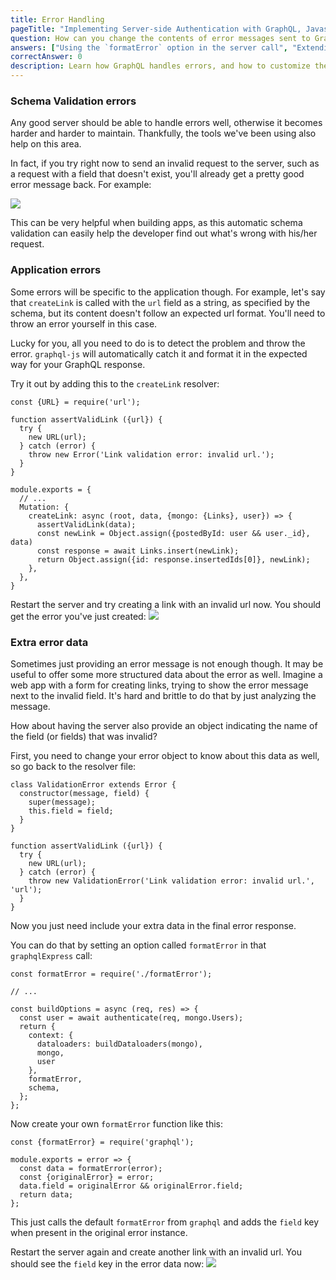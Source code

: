 ```yaml
---
title: Error Handling
pageTitle: "Implementing Server-side Authentication with GraphQL, Javascript & NodeJS"
question: How can you change the contents of error messages sent to GraphQL clients?
answers: ["Using the `formatError` option in the server call", "Extending a special error class from `graphql-tools`", "You need to catch the errors yourself and change their contents", "That's not allowed"]
correctAnswer: 0
description: Learn how GraphQL handles errors, and how to customize them to fit your app's needs.
---
```


### Schema Validation errors

Any good server should be able to handle errors well, otherwise it becomes harder and harder to maintain. Thankfully, the tools we've been using also help on this area.

In fact, if you try right now to send an invalid request to the server, such as a request with a field that doesn't exist, you'll already get a pretty good error message back. For example:

![](https://i.imgur.com/Br8oZzr.png)

This can be very helpful when building apps, as this automatic schema validation can easily help the developer find out what's wrong with his/her request.

### Application errors

Some errors will be specific to the application though. For example, let's say that `createLink` is called with the `url` field as a string, as specified by the schema, but its content doesn't follow an expected url format. You'll need to throw an error yourself in this case.

Lucky for you, all you need to do is to detect the problem and throw the error. `graphql-js` will automatically catch it and format it in the expected way for your GraphQL response.

<Instruction>

Try it out by adding this to the `createLink` resolver:

```js(path=".../hackernews-graphql-js/src/schema/resolvers.js")
const {URL} = require('url');

function assertValidLink ({url}) {
  try {
    new URL(url);
  } catch (error) {
    throw new Error('Link validation error: invalid url.');
  }
}

module.exports = {
  // ...
  Mutation: {
    createLink: async (root, data, {mongo: {Links}, user}) => {
      assertValidLink(data);
      const newLink = Object.assign({postedById: user && user._id}, data)
      const response = await Links.insert(newLink);
      return Object.assign({id: response.insertedIds[0]}, newLink);
    },
  },
}
```

</Instruction>

<Instruction>

Restart the server and try creating a link with an invalid url now. You should get the error you've just created:
![](https://i.imgur.com/9Av5Flx.png)

</Instruction>

### Extra error data

Sometimes just providing an error message is not enough though. It may be useful to offer some more structured data about the error as well. Imagine a web app with a form for creating links, trying to show the error message next to the invalid field. It's hard and brittle to do that by just analyzing the message.

How about having the server also provide an object indicating the name of the field (or fields) that was invalid?

<Instruction>

First, you need to change your error object to know about this data as well, so go back to the resolver file:

```js(path=".../hackernews-graphql-js/src/schema/resolvers.js")
class ValidationError extends Error {
  constructor(message, field) {
    super(message);
    this.field = field;
  }
}

function assertValidLink ({url}) {
  try {
    new URL(url);
  } catch (error) {
    throw new ValidationError('Link validation error: invalid url.', 'url');
  }
}
```

</Instruction>

Now you just need include your extra data in the final error response.

<Instruction>

You can do that by setting an option called `formatError` in that `graphqlExpress` call:

```js{1-1,13-13}(path=".../hackernews-graphql-js/src/index.js")
const formatError = require('./formatError');

// ...

const buildOptions = async (req, res) => {
  const user = await authenticate(req, mongo.Users);
  return {
    context: {
      dataloaders: buildDataloaders(mongo),
      mongo,
      user
    },
    formatError,
    schema,
  };
};
```

</Instruction>

<Instruction>

Now create your own `formatError` function like this:

```js(path=".../hackernews-graphql-js/src/formatError.js")
const {formatError} = require('graphql');

module.exports = error => {
  const data = formatError(error);
  const {originalError} = error;
  data.field = originalError && originalError.field;
  return data;
};
```

</Instruction>

This just calls the default `formatError` from `graphql` and adds the `field` key when present in the original error instance.

<Instruction>

Restart the server again and create another link with an invalid url. You should see the `field` key in the error data now:
![](https://i.imgur.com/z19TbWS.png)

</Instruction>